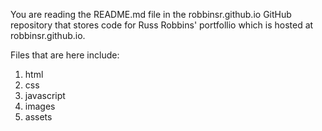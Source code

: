 You are reading the README.md file in the robbinsr.github.io GitHub repository that stores code for Russ Robbins' portfollio which is hosted at robbinsr.github.io.

Files that are here include:

1. html
2. css
3. javascript
4. images
5. assets




